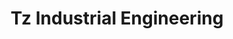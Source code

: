 ---
title: "Tz Industrial Engineering"
url: /karachi/tz-industrial-engineering/
shop: electronics
---